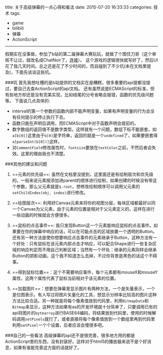 title: 关于高级弹幕的一点心得和看法
date: 2015-07-20 16:33:33
categories: 技术
tags:
- game
- bilibili
- 弹幕
- ActionScript
---
假期实在没事做，参加了b站的第二届弹幕大赛玩玩，就做了个围住刀哥（这个审核不让过，就改名成ChatNoir了，[连接](http://www.bilibili.com/video/av2593897/)）。
这个游戏的逻辑很快就写好了，然后UI花了我几天时间。总之还是花了不少时间的，而且碰到了不少坑(未在文档里提及)，下面先谈谈这些坑。

###坑
首先我想吐槽的是b站提供的文档实在是糟糕，很多重要的api提都没提过，要自己去查ActionScript的api文档。
还有虽然说是ECMAScript的标准，但有些地方却还是没有完美实现，比如结尾的分号省略会报错，函数的优先级问题等。
下面说几点具体的:
  - interval的第一个参数的函数内部不能声明变量，如果有声明变量的行为会没有任何提示的停止执行下去。
  - 函数只能在声明后调用，而ECMAScript中对于函数声明会提前的。
  - 数字数组的返回值不是数字类型。这样就有一个问题，数组下标不能嵌套，如`a[b[0]]`这里由于`b[0]`是字符串，返回的就是一个`undefined`了，如果要嵌套得`a[parseInt(b[0])]`这样。
  - 对`CommentField`修改属性时，`fontsize`要放在`textColor`之前，不然后者会失效。这里的理由我也不清楚。

###其他的建议和问题
1. ==元素的优先级==: 虽然在文档里没提到，这里面还是有绘制层次和优先级的。一般来说元素按添加进parent的顺序进行绘制，如果创建的时候没有带这个参数，那么父元素就是`$.root`，想修改绘制顺序可以调用父元素的`setChildIndex(obj, index)`进行修改。

2. ==绘图层次==: 利用好Canvas元素来将你的视图分层，每块区域都最好以同一个Canvas为父元素，由于元素的位置是相对于父元素定义的，这样在进行一些动画的时候就会方便很多。

3. ==鼠标的点击事件==: 我只发现Button这一个元素能响应鼠标的点击事件。如果要在你的弹幕中响应的话，可以在可能点击的区域放置一个透明的Button。还有另一种方法是使你想要响应点击事件的元素继承于Button，这种方法有一个好处：只有鼠标在该元素内部点击才响应，可以配合Shape进行一些复杂区域的响应判定而不用自己判断区域；当然有一个坏处：继承的元素同样会继承Button的阴影动画，这个我不知道怎么去掉，不过你背景是黑色的话这个不碍事。

4. ==得到鼠标位置==：这个不需要响应事件，每个元素都有mouseX和mouseY属性，这两个属性代表了鼠标当前相对于该元素的位置。

5. ==加载图片==：想要在弹幕里显示图片有两种方法，一个是矢量表示，一个是位图表示。有人写过将图片矢量化的工具，想显示分辨率比较高的图片这种方法比较合适。另一种就是将每个像素值放到代码里，利用`BitmapData`和`Bitmap`来显示，这种方法如果有as的开发环境就十分简单了，只要调用已有的api将图片的`bytearray`进行BASE64编码，将结果放到代码里，使用的时候解码调用`setPixels`就行了，或者直接将每个像素值放到一个数组里再到代码里利用`setPixel`一个个设置，后者应该会慢很多吧。


###自己的一些看法
高级弹幕的api还不是很完善，很多地方用的都是ActionScript里的东西，没有封装好。这样对于html5的播放器来说不是个好消息，如果有谁能完善这方面的话就好了。